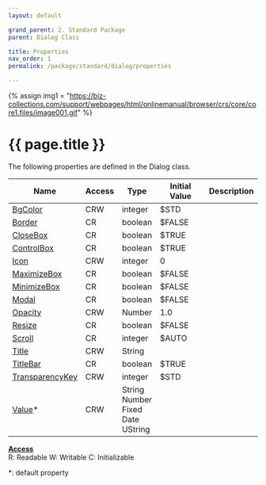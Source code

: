 ```yaml
---
layout: default

grand_parent: 2. Standard Package
parent: Dialog Class

title: Properties
nav_order: 1
permalink: /package/standard/dialog/properties

---
```

{% assign img1 = "https://biz-collections.com/support/webpages/html/onlinemanual/browser/crs/core/core1.files/image001.gif" %}


# {{ page.title }}

The following properties are defined in the Dialog class.

|Name       | Access | Type   | Initial Value |  Description |
|----------	|--------|--------|---------------|--------------|
|[BgColor](/package/standard/dialog/properties/BgColor) | CRW | integer | $STD |  |
|[Border](/package/standard/dialog/properties/border) | CR | boolean | $FALSE| |
|[CloseBox](/package/standard/dialog/properties/closebox) | CR | boolean | $TRUE| |
|[ControlBox](/package/standard/dialog/properties/ControlBox) | CR | boolean | $TRUE| |
|[Icon](/package/standard/dialog/properties/Icon) | CRW | integer | 0| |
|[MaximizeBox](/package/standard/dialog/properties/MaximizeBox) | CR | boolean | $FALSE | |
|[MinimizeBox](/package/standard/dialog/properties/MinimizeBox) | CR | boolean | $FALSE | |
|[Modal](/package/standard/dialog/properties/Modal) | CR | boolean | $FALSE | |
|[Opacity](/package/standard/dialog/properties/Opacity) |CRW | Number | 1.0 | |
|[Resize](/package/standard/dialog/properties/Resize) |CR | boolean | $FALSE | |
|[Scroll](/package/standard/dialog/properties/Scroll) |CR | integer | $AUTO | |
|[Title](/package/standard/dialog/properties/Title) |CRW | String |  | |
|[TitleBar](/package/standard/dialog/properties/TitleBar) |CR | boolean | $TRUE | |
|[TransparencyKey](/package/standard/dialog/properties/TransparencyKey) |CRW | integer | $STD | |
|[Value](/package/standard/dialog/properties/value)* |CRW | String<br>Number<br>Fixed<br>Date<br>UString |  | |



<u><b>Access</b></u><br>
R: Readable
W: Writable
C: Initializable

*: default property